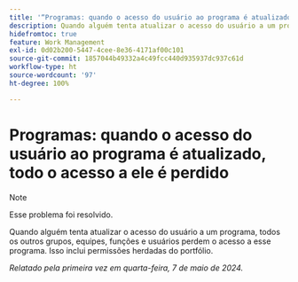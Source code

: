 ```yaml
---
title: '“Programas: quando o acesso do usuário ao programa é atualizado, todo o acesso a ele é perdido”'
description: Quando alguém tenta atualizar o acesso do usuário a um programa, todos os outros grupos, equipes, funções e usuários perdem o acesso a esse programa. Isso inclui permissões herdadas do portfólio.
hidefromtoc: true
feature: Work Management
exl-id: 0d02b200-5447-4cee-8e36-4171af00c101
source-git-commit: 1857044b49332a4c49fcc440d935937dc937c61d
workflow-type: ht
source-wordcount: '97'
ht-degree: 100%

---
```


# Programas: quando o acesso do usuário ao programa é atualizado, todo o acesso a ele é perdido

>[!NOTE]
>
>Esse problema foi resolvido.

Quando alguém tenta atualizar o acesso do usuário a um programa, todos os outros grupos, equipes, funções e usuários perdem o acesso a esse programa. Isso inclui permissões herdadas do portfólio.

_Relatado pela primeira vez em quarta-feira, 7 de maio de 2024._
